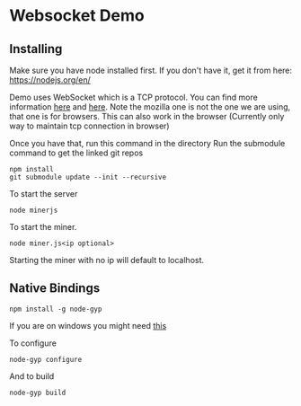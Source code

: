 # Websocket Demo

## Installing
Make sure you have node installed first. If you don't have it, get it from here: https://nodejs.org/en/


Demo uses WebSocket which is a TCP protocol.
You can find more information [here](https://tools.ietf.org/html/rfc6455) and  [here](https://developer.mozilla.org/en-US/docs/Web/API/WebSockets_API). Note the mozilla one is not the one we are using, that one is for browsers. This can also work in the browser (Currently only way to maintain tcp connection in browser)

Once you have that, run this command in the directory
Run the submodule command to get the linked git repos
```
npm install
git submodule update --init --recursive
```

To start the server
```
node minerjs
```
To start the miner.
```
node miner.js<ip optional>
```
Starting the miner with no ip will default to localhost.

## Native Bindings
```
npm install -g node-gyp
```
If you are on windows you might need [this](https://www.npmjs.com/package/windows-build-tools)


To configure
```
node-gyp configure
```

And to build
```
node-gyp build
```